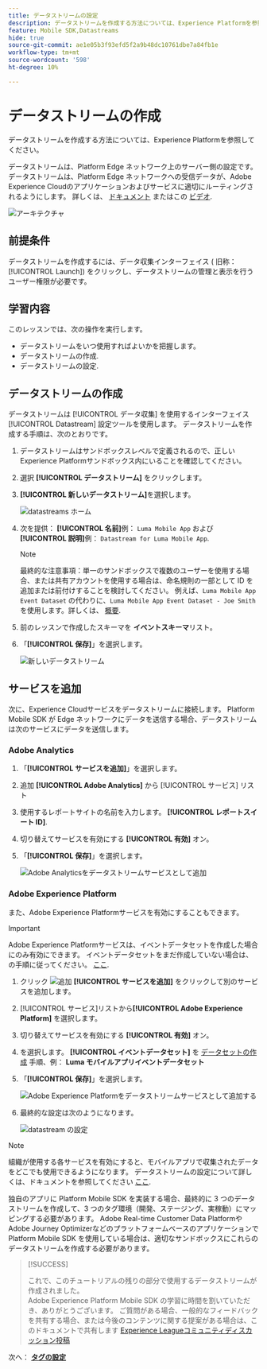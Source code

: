 ```yaml
---
title: データストリームの設定
description: データストリームを作成する方法については、Experience Platformを参照してください。
feature: Mobile SDK,Datastreams
hide: true
source-git-commit: ae1e05b3f93efd5f2a9b48dc10761dbe7a84fb1e
workflow-type: tm+mt
source-wordcount: '598'
ht-degree: 10%

---
```



# データストリームの作成

データストリームを作成する方法については、Experience Platformを参照してください。

データストリームは、Platform Edge ネットワーク上のサーバー側の設定です。 データストリームは、Platform Edge ネットワークへの受信データが、Adobe Experience Cloudのアプリケーションおよびサービスに適切にルーティングされるようにします。 詳しくは、 [ドキュメント](https://experienceleague.adobe.com/docs/experience-platform/edge/fundamentals/datastreams.html?lang=ja) またはこの [ビデオ](https://experienceleague.adobe.com/docs/platform-learn/data-collection/edge-network/configure-datastreams.html?lang=ja).

![アーキテクチャ](assets/architecture.png)

## 前提条件

データストリームを作成するには、データ収集インターフェイス ( 旧称： [!UICONTROL Launch]) をクリックし、データストリームの管理と表示を行うユーザー権限が必要です。

## 学習内容

このレッスンでは、次の操作を実行します。

* データストリームをいつ使用すればよいかを把握します。
* データストリームの作成.
* データストリームの設定.

## データストリームの作成

データストリームは [!UICONTROL データ収集] を使用するインターフェイス [!UICONTROL Datastream] 設定ツールを使用します。 データストリームを作成する手順は、次のとおりです。

1. データストリームはサンドボックスレベルで定義されるので、正しいExperience Platformサンドボックス内にいることを確認してください。
1. 選択 **[!UICONTROL データストリーム]** をクリックします。
1. **[!UICONTROL 新しいデータストリーム]**&#x200B;を選択します。

   ![datastreams ホーム](assets/datastream-new.png)

1. 次を提供： **[!UICONTROL 名前]**&#x200B;例： `Luma Mobile App` および **[!UICONTROL 説明]**&#x200B;例： `Datastream for Luma Mobile App`.

   >[!NOTE]
   >
   >最終的な注意事項：単一のサンドボックスで複数のユーザーを使用する場合、または共有アカウントを使用する場合は、命名規則の一部として ID を追加または前付けすることを検討してください。 例えば、`Luma Mobile App Event Dataset` の代わりに、`Luma Mobile App Event Dataset - Joe Smith` を使用します。詳しくは、 [概要](overview.md).

1. 前のレッスンで作成したスキーマを **イベントスキーマ**&#x200B;リスト。
1. 「**[!UICONTROL 保存]**」を選択します。

   ![新しいデータストリーム](assets/datastream-name.png)


## サービスを追加

次に、Experience Cloudサービスをデータストリームに接続します。 Platform Mobile SDK が Edge ネットワークにデータを送信する場合、データストリームは次のサービスにデータを送信します。

### Adobe Analytics

1. 「**[!UICONTROL サービスを追加]**」を選択します。

1. 追加 **[!UICONTROL Adobe Analytics]** から [!UICONTROL サービス] リスト

1. 使用するレポートサイトの名前を入力します。 **[!UICONTROL レポートスイート ID]**.

1. 切り替えてサービスを有効にする **[!UICONTROL 有効]** オン。

1. 「**[!UICONTROL 保存]**」を選択します。

   ![Adobe Analyticsをデータストリームサービスとして追加](assets/datastream-service-aa.png)


### Adobe Experience Platform

また、Adobe Experience Platformサービスを有効にすることもできます。

>[!IMPORTANT]
>
>Adobe Experience Platformサービスは、イベントデータセットを作成した場合にのみ有効にできます。 イベントデータセットをまだ作成していない場合は、の手順に従ってください。 [ここ](platform.md).

1. クリック ![追加](https://spectrum.adobe.com/static/icons/workflow_18/Smock_AddCircle_18_N.svg) **[!UICONTROL サービスを追加]** をクリックして別のサービスを追加します。

1. [!UICONTROL サービス]リストから&#x200B;**[!UICONTROL Adobe Experience Platform]** を選択します。

1. 切り替えてサービスを有効にする **[!UICONTROL 有効]** オン。

1. を選択します。 **[!UICONTROL イベントデータセット]** を [データセットの作成](platform.md#create-a-dataset) 手順、例： **Luma モバイルアプリイベントデータセット**

1. 「**[!UICONTROL 保存]**」を選択します。

   ![Adobe Experience Platformをデータストリームサービスとして追加する](assets/datastream-service-aep.png)
1. 最終的な設定は次のようになります。

   ![datastream の設定](assets/datastream-settings.png)


>[!NOTE]
>
>組織が使用する各サービスを有効にすると、モバイルアプリで収集されたデータをどこでも使用できるようになります。 データストリームの設定について詳しくは、ドキュメントを参照してください [ここ](https://experienceleague.adobe.com/docs/experience-platform/edge/fundamentals/datastreams.html#adobe-experience-platform-settings).

独自のアプリに Platform Mobile SDK を実装する場合、最終的に 3 つのデータストリームを作成して、3 つのタグ環境（開発、ステージング、実稼動）にマッピングする必要があります。 Adobe Real-time Customer Data PlatformやAdobe Journey Optimizerなどのプラットフォームベースのアプリケーションで Platform Mobile SDK を使用している場合は、適切なサンドボックスにこれらのデータストリームを作成する必要があります。

>[!SUCCESS]
>
>これで、このチュートリアルの残りの部分で使用するデータストリームが作成されました。<br/>Adobe Experience Platform Mobile SDK の学習に時間を割いていただき、ありがとうございます。 ご質問がある場合、一般的なフィードバックを共有する場合、または今後のコンテンツに関する提案がある場合は、このドキュメントで共有します [Experience Leagueコミュニティディスカッション投稿](https://experienceleaguecommunities.adobe.com/t5/adobe-experience-platform-launch/tutorial-discussion-implement-adobe-experience-cloud-in-mobile/td-p/443796)

次へ： **[タグの設定](configure-tags.md)**
